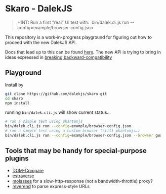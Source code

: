 # Skaro - DalekJS

> HINT: Run a first "real" UI test with:
`bin/dalek.cli.js run --config=example/browser-config.json

This repository is a work-in-progress playground for figuring out how to proceed with the new DalekJS API.

Docs that lead up to this can be found [here](https://github.com/rodneyrehm/dalek-api/). The new API is trying to bring in ideas expressed in [breaking backward-compatibility](https://github.com/rodneyrehm/dalek-api/blob/master/breaking-bc-api.md)

## Playground

Install by

```sh
git clone https://github.com/dalekjs/skaro.git
cd skaro
npm install
```

running `bin/dalek.cli.js` will show current status…

```sh
# run a simple test using phantomjs
bin/dalek.cli.js run --config=example/browser-config.json
# run a simple test using a custom browser (still phantomjs…)
bin/dalek.cli.js run --config=example/browser-config.json --browser gustav
```

## Tools that may be handy for special-purpose plugins

* [DOM-Compare](https://github.com/Olegas/dom-compare)
* [estraverse](https://github.com/Constellation/estraverse)
* [molasses](https://www.npmjs.org/package/molasses) for a slow-http-response (not a bandwidth-throttle) proxy?
* [reverend](https://www.npmjs.org/package/reverend) to parse express-style URLs
